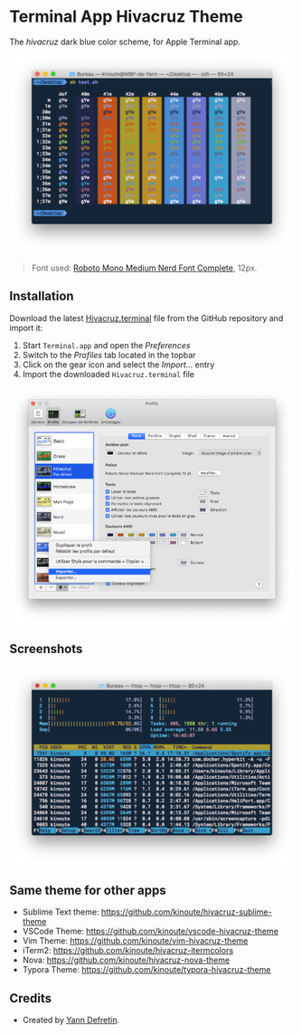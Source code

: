 # Terminal App Hivacruz Theme

The _hivacruz_ dark blue color scheme, for Apple Terminal app.

![](misc/colors.png)

> Font used: [Roboto Mono Medium Nerd Font Complete](https://github.com/ryanoasis/nerd-fonts/blob/master/patched-fonts/RobotoMono/Regular/complete/Roboto%20Mono%20Nerd%20Font%20Complete.ttf), 12px.

## Installation

Download the latest [Hivacruz.terminal](Hivacruz.terminal) file from the GitHub repository and import it:

1. Start `Terminal.app` and open the *Preferences*
2. Switch to the *Profiles* tab located in the topbar
3. Click on the gear icon and select the *Import*... entry
4. Import the downloaded `Hivacruz.terminal` file

![](misc/import.png)

## Screenshots

![](misc/htop.png)

## Same theme for other apps

- Sublime Text theme: https://github.com/kinoute/hivacruz-sublime-theme
- VSCode Theme: https://github.com/kinoute/vscode-hivacruz-theme
- Vim Theme: https://github.com/kinoute/vim-hivacruz-theme
- iTerm2: https://github.com/kinoute/hivacruz-itermcolors
- Nova: https://github.com/kinoute/hivacruz-nova-theme
- Typora Theme: https://github.com/kinoute/typora-hivacruz-theme

## Credits

* Created by [Yann Defretin](https://github.com/kinoute).



